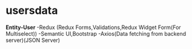 # usersdata
**Entity-User**
-Redux (Redux Forms,Validations,Redux Widget Form(For Multiselect))
-Semantic UI,Bootstrap
-Axios(Data fetching from backend server)(JSON Server)
